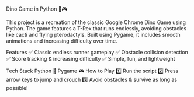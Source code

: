 Dino Game in Python 🦖🎮

This project is a recreation of the classic Google Chrome Dino Game using Python. The game features a T-Rex that runs endlessly, avoiding obstacles like cacti and flying pterodactyls. Built using Pygame, it includes smooth animations and increasing difficulty over time.

Features
✅ Classic endless runner gameplay
✅ Obstacle collision detection
✅ Score tracking & increasing difficulty
✅ Simple, fun, and lightweight

Tech Stack
Python 🐍
Pygame 🎮
How to Play
1️⃣ Run the script
2️⃣ Press arrow keys to jump and crouch
3️⃣ Avoid obstacles & survive as long as possible!
